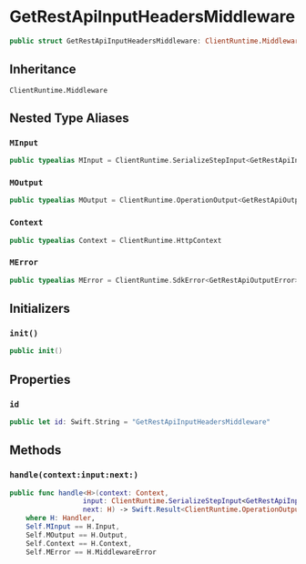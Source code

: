 # GetRestApiInputHeadersMiddleware

``` swift
public struct GetRestApiInputHeadersMiddleware: ClientRuntime.Middleware 
```

## Inheritance

`ClientRuntime.Middleware`

## Nested Type Aliases

### `MInput`

``` swift
public typealias MInput = ClientRuntime.SerializeStepInput<GetRestApiInput>
```

### `MOutput`

``` swift
public typealias MOutput = ClientRuntime.OperationOutput<GetRestApiOutputResponse>
```

### `Context`

``` swift
public typealias Context = ClientRuntime.HttpContext
```

### `MError`

``` swift
public typealias MError = ClientRuntime.SdkError<GetRestApiOutputError>
```

## Initializers

### `init()`

``` swift
public init() 
```

## Properties

### `id`

``` swift
public let id: Swift.String = "GetRestApiInputHeadersMiddleware"
```

## Methods

### `handle(context:input:next:)`

``` swift
public func handle<H>(context: Context,
                  input: ClientRuntime.SerializeStepInput<GetRestApiInput>,
                  next: H) -> Swift.Result<ClientRuntime.OperationOutput<GetRestApiOutputResponse>, MError>
    where H: Handler,
    Self.MInput == H.Input,
    Self.MOutput == H.Output,
    Self.Context == H.Context,
    Self.MError == H.MiddlewareError
```
